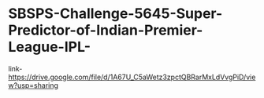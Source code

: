 # SBSPS-Challenge-5645-Super-Predictor-of-Indian-Premier-League-IPL-
link-https://drive.google.com/file/d/1A67U_C5aWetz3zpctQBRarMxLdVvgPiD/view?usp=sharing
